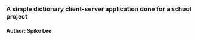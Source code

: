 ###  A simple dictionary client-server application done for a school project
####  Author: Spike Lee
